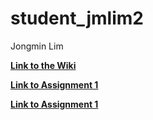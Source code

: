 # student_jmlim2
Jongmin Lim

[**Link to the Wiki**](https://github.com/bcb420-2020/student_jmlim2/wiki)<br>



[**Link to Assignment 1**](https://github.com/bcb420-2020/student_jmlim2/blob/master/assignment1.htmll)<br>

[**Link to Assignment 1**](https://bcb420-2020.github.io/Name_of_repo/name_of_html_file_in_repo.html)<br>
